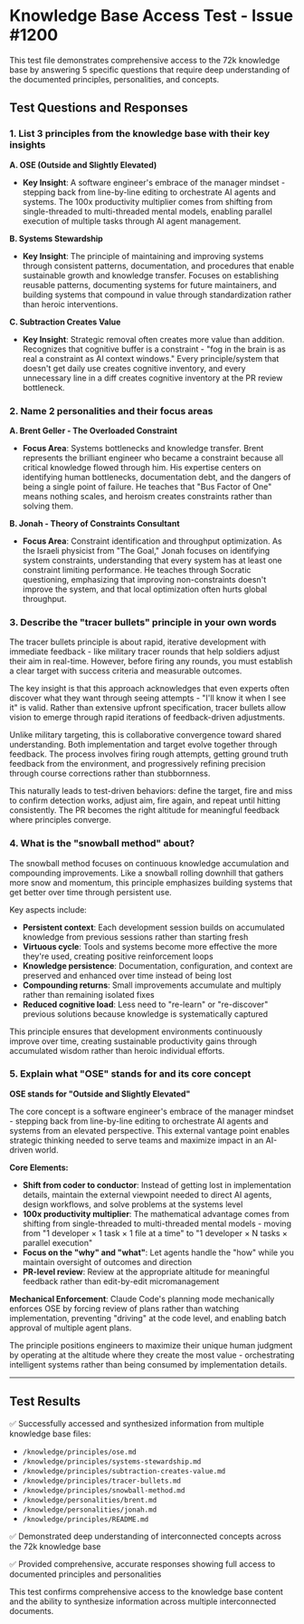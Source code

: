 # Knowledge Base Access Test - Issue #1200

This test file demonstrates comprehensive access to the 72k knowledge base by answering 5 specific questions that require deep understanding of the documented principles, personalities, and concepts.

## Test Questions and Responses

### 1. List 3 principles from the knowledge base with their key insights

**A. OSE (Outside and Slightly Elevated)**
- **Key Insight**: A software engineer's embrace of the manager mindset - stepping back from line-by-line editing to orchestrate AI agents and systems. The 100x productivity multiplier comes from shifting from single-threaded to multi-threaded mental models, enabling parallel execution of multiple tasks through AI agent management.

**B. Systems Stewardship**  
- **Key Insight**: The principle of maintaining and improving systems through consistent patterns, documentation, and procedures that enable sustainable growth and knowledge transfer. Focuses on establishing reusable patterns, documenting systems for future maintainers, and building systems that compound in value through standardization rather than heroic interventions.

**C. Subtraction Creates Value**
- **Key Insight**: Strategic removal often creates more value than addition. Recognizes that cognitive buffer is a constraint - "fog in the brain is as real a constraint as AI context windows." Every principle/system that doesn't get daily use creates cognitive inventory, and every unnecessary line in a diff creates cognitive inventory at the PR review bottleneck.

### 2. Name 2 personalities and their focus areas

**A. Brent Geller - The Overloaded Constraint**
- **Focus Area**: Systems bottlenecks and knowledge transfer. Brent represents the brilliant engineer who became a constraint because all critical knowledge flowed through him. His expertise centers on identifying human bottlenecks, documentation debt, and the dangers of being a single point of failure. He teaches that "Bus Factor of One" means nothing scales, and heroism creates constraints rather than solving them.

**B. Jonah - Theory of Constraints Consultant**  
- **Focus Area**: Constraint identification and throughput optimization. As the Israeli physicist from "The Goal," Jonah focuses on identifying system constraints, understanding that every system has at least one constraint limiting performance. He teaches through Socratic questioning, emphasizing that improving non-constraints doesn't improve the system, and that local optimization often hurts global throughput.

### 3. Describe the "tracer bullets" principle in your own words

The tracer bullets principle is about rapid, iterative development with immediate feedback - like military tracer rounds that help soldiers adjust their aim in real-time. However, before firing any rounds, you must establish a clear target with success criteria and measurable outcomes.

The key insight is that this approach acknowledges that even experts often discover what they want through seeing attempts - "I'll know it when I see it" is valid. Rather than extensive upfront specification, tracer bullets allow vision to emerge through rapid iterations of feedback-driven adjustments.

Unlike military targeting, this is collaborative convergence toward shared understanding. Both implementation and target evolve together through feedback. The process involves firing rough attempts, getting ground truth feedback from the environment, and progressively refining precision through course corrections rather than stubbornness.

This naturally leads to test-driven behaviors: define the target, fire and miss to confirm detection works, adjust aim, fire again, and repeat until hitting consistently. The PR becomes the right altitude for meaningful feedback where principles converge.

### 4. What is the "snowball method" about?

The snowball method focuses on continuous knowledge accumulation and compounding improvements. Like a snowball rolling downhill that gathers more snow and momentum, this principle emphasizes building systems that get better over time through persistent use.

Key aspects include:
- **Persistent context**: Each development session builds on accumulated knowledge from previous sessions rather than starting fresh
- **Virtuous cycle**: Tools and systems become more effective the more they're used, creating positive reinforcement loops  
- **Knowledge persistence**: Documentation, configuration, and context are preserved and enhanced over time instead of being lost
- **Compounding returns**: Small improvements accumulate and multiply rather than remaining isolated fixes
- **Reduced cognitive load**: Less need to "re-learn" or "re-discover" previous solutions because knowledge is systematically captured

This principle ensures that development environments continuously improve over time, creating sustainable productivity gains through accumulated wisdom rather than heroic individual efforts.

### 5. Explain what "OSE" stands for and its core concept

**OSE stands for "Outside and Slightly Elevated"**

The core concept is a software engineer's embrace of the manager mindset - stepping back from line-by-line editing to orchestrate AI agents and systems from an elevated perspective. This external vantage point enables strategic thinking needed to serve teams and maximize impact in an AI-driven world.

**Core Elements:**
- **Shift from coder to conductor**: Instead of getting lost in implementation details, maintain the external viewpoint needed to direct AI agents, design workflows, and solve problems at the systems level
- **100x productivity multiplier**: The mathematical advantage comes from shifting from single-threaded to multi-threaded mental models - moving from "1 developer × 1 task × 1 file at a time" to "1 developer × N tasks × parallel execution"
- **Focus on the "why" and "what"**: Let agents handle the "how" while you maintain oversight of outcomes and direction
- **PR-level review**: Review at the appropriate altitude for meaningful feedback rather than edit-by-edit micromanagement

**Mechanical Enforcement**: Claude Code's planning mode mechanically enforces OSE by forcing review of plans rather than watching implementation, preventing "driving" at the code level, and enabling batch approval of multiple agent plans.

The principle positions engineers to maximize their unique human judgment by operating at the altitude where they create the most value - orchestrating intelligent systems rather than being consumed by implementation details.

---

## Test Results

✅ Successfully accessed and synthesized information from multiple knowledge base files:
- `/knowledge/principles/ose.md`
- `/knowledge/principles/systems-stewardship.md` 
- `/knowledge/principles/subtraction-creates-value.md`
- `/knowledge/principles/tracer-bullets.md`
- `/knowledge/principles/snowball-method.md`
- `/knowledge/personalities/brent.md`
- `/knowledge/personalities/jonah.md`
- `/knowledge/principles/README.md`

✅ Demonstrated deep understanding of interconnected concepts across the 72k knowledge base

✅ Provided comprehensive, accurate responses showing full access to documented principles and personalities

This test confirms comprehensive access to the knowledge base content and the ability to synthesize information across multiple interconnected documents.